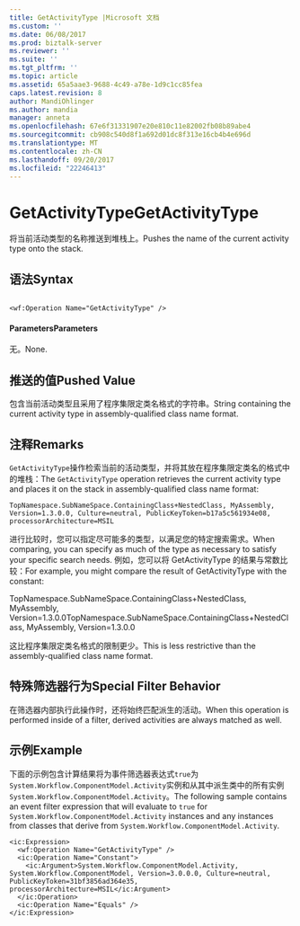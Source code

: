 ```yaml
---
title: GetActivityType |Microsoft 文档
ms.custom: ''
ms.date: 06/08/2017
ms.prod: biztalk-server
ms.reviewer: ''
ms.suite: ''
ms.tgt_pltfrm: ''
ms.topic: article
ms.assetid: 65a5aae3-9688-4c49-a78e-1d9c1cc85fea
caps.latest.revision: 8
author: MandiOhlinger
ms.author: mandia
manager: anneta
ms.openlocfilehash: 67e6f31331907e20e810c11e82002fb08b89abe4
ms.sourcegitcommit: cb908c540d8f1a692d01dc8f313e16cb4b4e696d
ms.translationtype: MT
ms.contentlocale: zh-CN
ms.lasthandoff: 09/20/2017
ms.locfileid: "22246413"
---
```

# <a name="getactivitytype"></a><span data-ttu-id="c2102-102">GetActivityType</span><span class="sxs-lookup"><span data-stu-id="c2102-102">GetActivityType</span></span>
<span data-ttu-id="c2102-103">将当前活动类型的名称推送到堆栈上。</span><span class="sxs-lookup"><span data-stu-id="c2102-103">Pushes the name of the current activity type onto the stack.</span></span>  
  
## <a name="syntax"></a><span data-ttu-id="c2102-104">语法</span><span class="sxs-lookup"><span data-stu-id="c2102-104">Syntax</span></span>  
  
```  
  
<wf:Operation Name="GetActivityType" />  
```  
  
#### <a name="parameters"></a><span data-ttu-id="c2102-105">Parameters</span><span class="sxs-lookup"><span data-stu-id="c2102-105">Parameters</span></span>  
 <span data-ttu-id="c2102-106">无。</span><span class="sxs-lookup"><span data-stu-id="c2102-106">None.</span></span>  
  
## <a name="pushed-value"></a><span data-ttu-id="c2102-107">推送的值</span><span class="sxs-lookup"><span data-stu-id="c2102-107">Pushed Value</span></span>  
 <span data-ttu-id="c2102-108">包含当前活动类型且采用了程序集限定类名格式的字符串。</span><span class="sxs-lookup"><span data-stu-id="c2102-108">String containing the current activity type in assembly-qualified class name format.</span></span>  
  
## <a name="remarks"></a><span data-ttu-id="c2102-109">注释</span><span class="sxs-lookup"><span data-stu-id="c2102-109">Remarks</span></span>  
 <span data-ttu-id="c2102-110">`GetActivityType`操作检索当前的活动类型，并将其放在程序集限定类名的格式中的堆栈：</span><span class="sxs-lookup"><span data-stu-id="c2102-110">The `GetActivityType` operation retrieves the current activity type and places it on the stack in assembly-qualified class name format:</span></span>  
  
```  
TopNamespace.SubNameSpace.ContainingClass+NestedClass, MyAssembly, Version=1.3.0.0, Culture=neutral, PublicKeyToken=b17a5c561934e08, processorArchitecture=MSIL  
```  
  
 <span data-ttu-id="c2102-111">进行比较时，您可以指定尽可能多的类型，以满足您的特定搜索需求。</span><span class="sxs-lookup"><span data-stu-id="c2102-111">When comparing, you can specify as much of the type as necessary to satisfy your specific search needs.</span></span> <span data-ttu-id="c2102-112">例如，您可以将 GetActivityType 的结果与常数比较：</span><span class="sxs-lookup"><span data-stu-id="c2102-112">For example, you might compare the result of GetActivityType with the constant:</span></span>  
  
 <span data-ttu-id="c2102-113">TopNamespace.SubNameSpace.ContainingClass+NestedClass, MyAssembly, Version=1.3.0.0</span><span class="sxs-lookup"><span data-stu-id="c2102-113">TopNamespace.SubNameSpace.ContainingClass+NestedClass, MyAssembly, Version=1.3.0.0</span></span>  
  
 <span data-ttu-id="c2102-114">这比程序集限定类名格式的限制更少。</span><span class="sxs-lookup"><span data-stu-id="c2102-114">This is less restrictive than the assembly-qualified class name format.</span></span>  
  
## <a name="special-filter-behavior"></a><span data-ttu-id="c2102-115">特殊筛选器行为</span><span class="sxs-lookup"><span data-stu-id="c2102-115">Special Filter Behavior</span></span>  
 <span data-ttu-id="c2102-116">在筛选器内部执行此操作时，还将始终匹配派生的活动。</span><span class="sxs-lookup"><span data-stu-id="c2102-116">When this operation is performed inside of a filter, derived activities are always matched as well.</span></span>  
  
## <a name="example"></a><span data-ttu-id="c2102-117">示例</span><span class="sxs-lookup"><span data-stu-id="c2102-117">Example</span></span>  
 <span data-ttu-id="c2102-118">下面的示例包含计算结果将为事件筛选器表达式`true`为`System.Workflow.ComponentModel.Activity`实例和从其中派生类中的所有实例`System.Workflow.ComponentModel.Activity`。</span><span class="sxs-lookup"><span data-stu-id="c2102-118">The following sample contains an event filter expression that will evaluate to `true` for `System.Workflow.ComponentModel.Activity` instances and any instances from classes that derive from `System.Workflow.ComponentModel.Activity`.</span></span>  
  
```  
<ic:Expression>  
  <wf:Operation Name="GetActivityType" />  
  <ic:Operation Name="Constant">  
    <ic:Argument>System.Workflow.ComponentModel.Activity, System.Workflow.ComponentModel, Version=3.0.0.0, Culture=neutral, PublicKeyToken=31bf3856ad364e35, processorArchitecture=MSIL</ic:Argument>  
  </ic:Operation>  
  <ic:Operation Name="Equals" />  
</ic:Expression>  
```